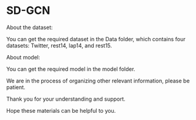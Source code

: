 # SD-GCN

About the dataset: 

You can get the required dataset in the Data folder, which contains four datasets: Twitter, rest14, lap14, and rest15.


About model: 

You can get the required model in the model folder.


We are in the process of organizing other relevant information, please be patient.

Thank you for your understanding and support.


Hope these materials can be helpful to you.
